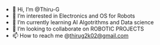 - 👋 Hi, I’m @Thiru-G
- 👀 I’m interested in Electronics and OS for Robots
- 🌱 I’m currently learning  AI Algotrithms and Data science
- 💞️ I’m looking to collaborate on ROBOTIC PROJECTS
- 📫 How to reach me @thirug2k02@gmail.com

<!---
Thiru-G/Thiru-G is a ✨ special ✨ repository because its `README.md` (this file) appears on your GitHub profile.
You can click the Preview link to take a look at your changes.
--->
